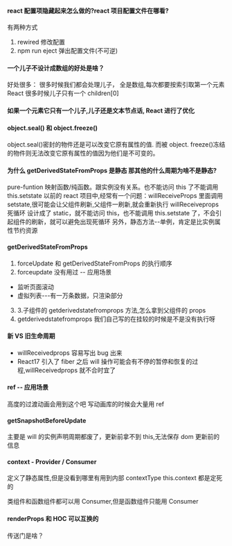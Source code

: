 #### react 配置项隐藏起来怎么做的?react 项目配置文件在哪看?

有两种方式

1. rewired 修改配置
2. npm run eject 弹出配置文件(不可逆)

#### 一个儿子不设计成数组的好处是啥？

好处很多：
很多时候我们都会处理儿子，
全是数组,每次都要按索引取第一个元素
React 很多时候儿子只有一个 children[0]

#### 如果一个元素它只有一个儿子,儿子还是文本节点话, React 进行了优化

#### object.seal() 和 object.freeze()

object.seal()密封的物件还是可以改变它原有属性的值.
而被 object. freeze()冻结的物件则无法改变它原有属性的值因为他们是不可变的。

#### 为什么 getDerivedStateFromProps 是静态 那其他的什么周期为啥不是静态?

pure-funtion 映射函数/纯函数。跟实例没有关系。也不能访问 this 了不能调用 this.setstate
以前的 react 项目中,经常有一个问题：willReceiveProps 里面调用 setstate,很可能会让父组件刷新,父组件一刷新,就会重新执行 willReceiveprops 死循环
设计成了 static，就不能访问 this，也不能调用 this.setstate 了，不会引起组件的刷新，就可以避免出现死循环
另外，静态方法--单例，肯定是比实例属性节约资源

#### getDerivedStateFromProps

1. forceUpdate 和 getDerivedStateFromProps 的执行顺序
2. forceupdate 没有用过 -- 应用场景

- 监听页面滚动
- 虚拟列表---有一万条数据，只渲染部分

3. 3.子组件的 getderivedstatefromprops 方法,怎么拿到父组件的 props
4. getderivedstatefromprops 我们自己写的在挂较的时候是不是没有执行呀

#### 新 VS 旧生命周期

- willReceivedprops 容易写出 bug 出来
- React17 引入了 fiber 之后 will 操作可能会有不停的暂停和恢复的过程,willReceivedprops 就不合时宜了

#### ref -- 应用场景

高度的过渡动画会用到这个吧 写动画库的时候会大量用 ref

#### getSnapshotBeforeUpdate

主要是 will 的实例声明周期都废了，更新前拿不到 this,无法保存 dom 更新前的信息

#### context - Provider / Consumer

定义了静态属性,但是没看到哪里有用到内部 contextType this.context 都是定死的

类组件和函数组件都可以用 Consumer,但是函数组件只能用 Consumer

#### renderProps 和 HOC 可以互换的

传送门是啥？